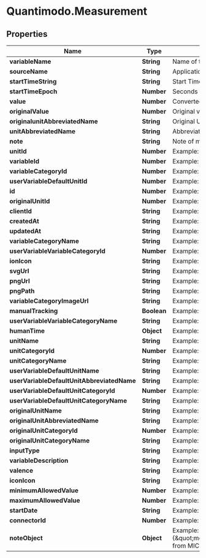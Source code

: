 # Quantimodo.Measurement

## Properties
Name | Type | Description | Notes
------------ | ------------- | ------------- | -------------
**variableName** | **String** | Name of the variable for which we are creating the measurement records | 
**sourceName** | **String** | Application or device used to record the measurement values | 
**startTimeString** | **String** | Start Time for the measurement event in UTC ISO 8601 &#x60;YYYY-MM-DDThh:mm:ss&#x60; | 
**startTimeEpoch** | **Number** | Seconds between the start of the event measured and 1970 (Unix timestamp) | [optional] 
**value** | **Number** | Converted measurement value in requested unit | 
**originalValue** | **Number** | Original value as originally submitted | [optional] 
**originalunitAbbreviatedName** | **String** | Original Unit of measurement as originally submitted | [optional] 
**unitAbbreviatedName** | **String** | Abbreviated name for the unit of measurement | 
**note** | **String** | Note of measurement | [optional] 
**unitId** | **Number** | Example: 23 | [optional] 
**variableId** | **Number** | Example: 5956846 | [optional] 
**variableCategoryId** | **Number** | Example: 13 | [optional] 
**userVariableDefaultUnitId** | **Number** | Example: 23 | [optional] 
**id** | **Number** | Example: 1051466127 | [optional] 
**originalUnitId** | **Number** | Example: 23 | [optional] 
**clientId** | **String** | Example: quantimodo | [optional] 
**createdAt** | **String** | Example: 2017-07-30 21:08:36 | [optional] 
**updatedAt** | **String** | Example: 2017-07-30 21:08:36 | [optional] 
**variableCategoryName** | **String** | Example: Treatments | [optional] 
**userVariableVariableCategoryId** | **Number** | Example: 13 | [optional] 
**ionIcon** | **String** | Example: ion-ios-medkit-outline | [optional] 
**svgUrl** | **String** | Example: https://app.quantimo.do/ionic/Modo/www/img/variable_categories/treatments.svg | [optional] 
**pngUrl** | **String** | Example: https://app.quantimo.do/ionic/Modo/www/img/variable_categories/treatments.png | [optional] 
**pngPath** | **String** | Example: img/variable_categories/treatments.png | [optional] 
**variableCategoryImageUrl** | **String** | Example: https://maxcdn.icons8.com/Color/PNG/96/Healthcare/pill-96.png | [optional] 
**manualTracking** | **Boolean** | Example: 1 | [optional] 
**userVariableVariableCategoryName** | **String** | Example: Treatments | [optional] 
**humanTime** | **Object** | Example: {\&quot;date\&quot;:\&quot;2017-07-30 20:05:30.000000\&quot;,\&quot;timezone_type\&quot;:1,\&quot;timezone\&quot;:\&quot;+00:00\&quot;} | [optional] 
**unitName** | **String** | Example: Count | [optional] 
**unitCategoryId** | **Number** | Example: 6 | [optional] 
**unitCategoryName** | **String** | Example: Miscellany | [optional] 
**userVariableDefaultUnitName** | **String** | Example: Count | [optional] 
**userVariableDefaultUnitAbbreviatedName** | **String** | Example: count | [optional] 
**userVariableDefaultUnitCategoryId** | **Number** | Example: 6 | [optional] 
**userVariableDefaultUnitCategoryName** | **String** | Example: Miscellany | [optional] 
**originalUnitName** | **String** | Example: Count | [optional] 
**originalUnitAbbreviatedName** | **String** | Example: count | [optional] 
**originalUnitCategoryId** | **Number** | Example: 6 | [optional] 
**originalUnitCategoryName** | **String** | Example: Miscellany | [optional] 
**inputType** | **String** | Example: value | [optional] 
**variableDescription** | **String** | Example: negative | [optional] 
**valence** | **String** | Example: negative | [optional] 
**iconIcon** | **String** | Example: ion-sad-outline | [optional] 
**minimumAllowedValue** | **Number** | Example: 1 | [optional] 
**maximumAllowedValue** | **Number** | Example: 5 | [optional] 
**startDate** | **String** | Example: 2014-08-27 | [optional] 
**connectorId** | **Number** | Example: 13 | [optional] 
**noteObject** | **Object** | Example: {\&quot;message\&quot;:null,\&quot;commenter\&quot;:null,\&quot;url\&quot;:null,\&quot;image\&quot;:null,\&quot;icon\&quot;:null,\&quot;description\&quot;:null,\&quot;name\&quot;:null,\&quot;Description\&quot;:\&quot;Transfer from MICHAEL P SINN\&quot;,\&quot;Original Description\&quot;:\&quot;Bank Account\&quot;,\&quot;Transaction Type\&quot;:\&quot;credit\&quot;,\&quot;Account Name\&quot;:\&quot;Mike&#39;s Personal PayPal\&quot;} | [optional] 


